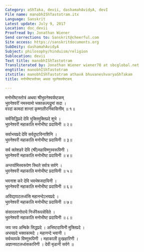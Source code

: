 ```yaml
---
Category: aShTaka, devii, dashamahAvidyA, devI
File name: manobhIShTastotram.itx
Language: Sanskrit
Latest update: July 9, 2017
Location: doc_devii
Proofread by: Jonathan Wiener
Send corrections to: Sanskrit@cheerful.com
Site access: https://sanskritdocuments.org
SubDeity: dashamahAvidyA
Subject: philosophy/hinduism/religion
Sublocation: devii
Text title: manobhIShTastotram
Transliterated by: Jonathan Wiener wiener78 at sbcglobal.net
engtitle: manobhIShTastotram
itxtitle: manobhIShTastotram athavA bhuvaneshvaryaShTakam
title: मनोभीष्टस्तोत्रम् अथवा भुवनेश्वर्यष्टकम्

---
```

  
 मनोभीष्टस्तोत्रं अथवा श्रीभुवनेश्वर्यष्टकम्   
भुवनेश्वरीं नमस्यामो भक्तकल्पद्रुमां सदा ।  
वरदां कामदां शान्तां कृष्णातीरनिवासिनीम् ॥ १॥  
  
सर्वसिद्धिप्रदे देवि भुक्तिमुक्तिप्रदे शुभे ।  
भुवनेश्वरी महाकालि मनोभीष्ट प्रदायिनी ॥ २॥  
  
सर्वाभयप्रदे देवि सर्वदुष्टविनाशिनि ।  
भुवनेश्वरी महाकालि मनोभीष्ट प्रदायिनी ॥ ३॥  
  
सर्व क्लेशहरे देवि (श्री)महाविष्णुस्वरूपिणी ।  
भुवनेश्वरी महाकालि मनोभीष्ट प्रदायिनी ॥ ४॥  
  
अन्तर्यामिस्वरूपेण स्थिते सर्वत्र सर्वगे ।  
भुवनेश्वरी महाकालि मनोभीष्ट प्रदायिनी ॥ ५॥  
  
भवनाश करे देवि भवभेषजदायिनी ।  
भुवनेश्वरी महाकालि मनोभीष्ट प्रदायिनी ॥ ६॥  
  
अविद्यापटलध्वंसि महानन्देऽभयप्रदे ।  
भुवनेश्वरी महाकालि मनोभीष्ट प्रदायिनी ॥ ७॥  
  
संसारतरणोपाये निर्जरैरूपसेविते ।  
भुवनेश्वरी महाकालि मनोभीष्ट प्रदायिनी ॥ ८॥  
  
जय जय अम्बिके सिद्धप्रदे । अभिष्टदायिनी मुक्तिप्रदे ।  
अभयप्रदे भक्तकामदे । महानन्दे भवानी ।  
सर्वव्यापके विष्णुरूपिणी । महाकाली दुःखहारिणी ।  
अज्ञानपटलध्वंसकारिणी । देवी मृडानी सर्वगे ॥  
  
  
  
